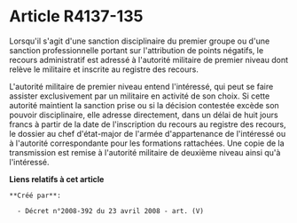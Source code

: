 # Article R4137-135

Lorsqu'il s'agit d'une sanction disciplinaire du premier groupe ou d'une sanction professionnelle portant sur l'attribution
de points négatifs, le recours administratif est adressé à l'autorité militaire de premier niveau dont relève le militaire et
inscrite au registre des recours.

L'autorité militaire de premier niveau entend l'intéressé, qui peut se faire assister exclusivement par un militaire en
activité de son choix. Si cette autorité maintient la sanction prise ou si la décision contestée excède son pouvoir
disciplinaire, elle adresse directement, dans un délai de huit jours francs à partir de la date de l'inscription du recours
au registre des recours, le dossier au chef d'état-major de l'armée d'appartenance de l'intéressé ou à l'autorité
correspondante pour les formations rattachées. Une copie de la transmission est remise à l'autorité militaire de deuxième
niveau ainsi qu'à l'intéressé.

**Liens relatifs à cet article**

	**Créé par**:

	  - Décret n°2008-392 du 23 avril 2008 - art. (V)
